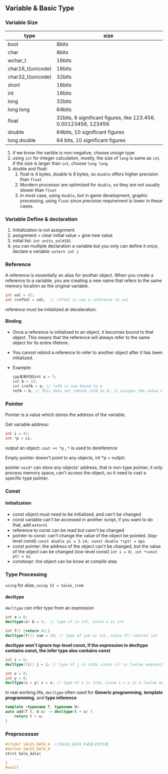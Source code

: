 ## Variable & Basic Type

### Variable Size

| type              | size                                                         |
| ----------------- | ------------------------------------------------------------ |
| bool              | 8bits                                                        |
| char              | 8bits                                                        |
| wchar_t           | 16bits                                                       |
| char16_t(unicode) | 16bits                                                       |
| char32_t(unicode) | 32bits                                                       |
| short             | 16bits                                                       |
| int               | 16bits                                                       |
| long              | 32bits                                                       |
| long long         | 64bits                                                       |
| float             | 32bits, 6 significant figures, like 123.456, 0.00123456, 123456 |
| double            | 64bits, 10 significant figures                               |
| long double       | 64 bits, 10 significant figures                              |

1. if we know the varible is non-negative, choose unsign type
2. using `int` for integer calculation, mostly, the size of `long` is same as `int`, if the size is larger than `int`, choose `long long`
3. double and float:
   1. float is 4 bytes, double is 8 bytes, so `double` offers higher precision than `float`
   2. Mordern processor are optimized for `double`, so they are not  usually slower than `float`
   3. In most case, using `double`, but in game development, graphic processing, using `float` since precision requirement is lower in these cases.

### Variable Define & declaration

1. Initialization is not assignment
2. assignment = clear initial value + give new value
3. initial list: `int units_sold{0}`
4. you can multiple declaration a variable but you only can define it once, declare a variable: `extern int i`

### Reference

A reference is essentially an alias for another object. When you create a reference to a variable, you are creating a new name that refers to the same memory location as the original variable.

```c++
int val = 42;
int &refVal = val; 	// refVal is now a reference to val
```

reference must be initialized at decelaration.

#### Binding

- Once a reference is initialized to an object, it becomes bound to that object. This means that the reference will always refer to the same object for its entire lifetime.

- You cannot rebind a reference to refer to another object after it has been initialized.

- Example:

  ```c++
  cpp复制代码int a = 5;
  int b = 10;
  int &refA = a; // refA is now bound to a
  refA = b; // This does not rebind refA to b; it assigns the value of b to a
  ```

### Pointer

Pointer is a value which stores the address of the variable.

Get variable address:
```c++
int i = 42;
int *p = &i;
```

output an object: `cout << *p` , `*` is used to dereference

Empty pointer doesn't point to any objects, int *p = nullptr.

pointer `void*` can store any objects' address, that is non-type pointer, it only process memory space, can't access the object, so it need to cast a specific type pointer.

### Const

#### initialization

- const object must need to be initialized, and can't be changed
- const variable can't be accessed in another script, if you want to do that, add `extern`\
- reference to const can be read but cann't be changed
-  pointer to const: can't change the value of the object be pointed. (top-level const)
  `const double pi = 3.14; const double *cptr = &pi`
- const pointer: the address of the object can't be changed, but the value of the object can be changed (low-level const)
  `int i = 0; int *const ptr = &i`
- constexpr: the object can be know at compile step

### Type Processing

`using` for alias, `using SI = Sales_item`

#### decltype

`decltype` can infer type from an expression

```c++
int a = 0;
decltype(a) b = 5;	// type of is int, since a is int
```

```c++
int f() {return 42;}
decltype(f()) sum = 10; // type of sum is int, since f() returns int
```

**decltype won't ignore top-level const, if the expression in decltype contains const, the infer type also contains const**

```c++
int i = 0;
decltype((i)) j = i; // type of j is int&，since (i) is lvalue expression
```

```c++
int x = 0;
int y = 0;
decltype(x = y) z = x; // type of z is int&，since x = y is a lvalue expression
```

in real working life, `decltype` often used for **Generic programming**, **template programming**, and **type inference**

```c++
template <typename T, typename U>
auto add(T t, U u) -> decltype(t + u) {
    return t + u;
}
```

### Preprocessor

```c++
#ifndef SALES_DATA_H  //SALES_DATA_H未定义时为真
#define SALES_DATA_H
strct Sale_data{
    ...
}
#endif
```

